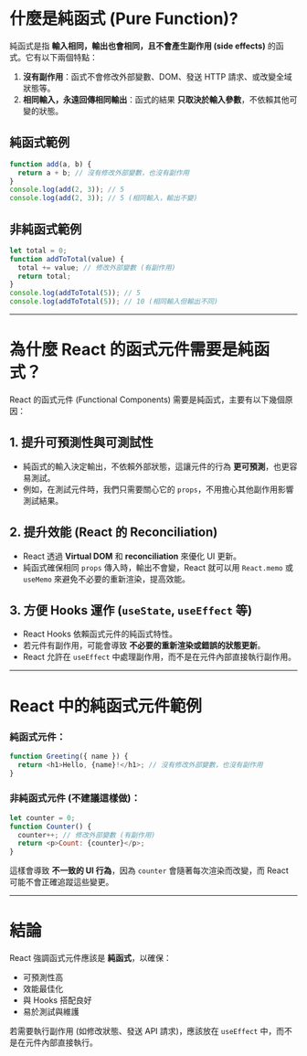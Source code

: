 # 什麼是純函式 (Pure Function)?

純函式是指 **輸入相同，輸出也會相同，且不會產生副作用 (side effects)** 的函式。它有以下兩個特點：  
1. **沒有副作用**：函式不會修改外部變數、DOM、發送 HTTP 請求、或改變全域狀態等。  
2. **相同輸入，永遠回傳相同輸出**：函式的結果 **只取決於輸入參數**，不依賴其他可變的狀態。  

## 純函式範例

```javascript
function add(a, b) {
  return a + b; // 沒有修改外部變數，也沒有副作用
}
console.log(add(2, 3)); // 5
console.log(add(2, 3)); // 5 (相同輸入，輸出不變)
```

## 非純函式範例

```javascript
let total = 0;
function addToTotal(value) {
  total += value; // 修改外部變數 (有副作用)
  return total;
}
console.log(addToTotal(5)); // 5
console.log(addToTotal(5)); // 10 (相同輸入但輸出不同)
```

---

# 為什麼 React 的函式元件需要是純函式？

React 的函式元件 (Functional Components) 需要是純函式，主要有以下幾個原因：

## 1. 提升可預測性與可測試性  
- 純函式的輸入決定輸出，不依賴外部狀態，這讓元件的行為 **更可預測**，也更容易測試。  
- 例如，在測試元件時，我們只需要關心它的 `props`，不用擔心其他副作用影響測試結果。

## 2. 提升效能 (React 的 Reconciliation)  
- React 透過 **Virtual DOM** 和 **reconciliation** 來優化 UI 更新。  
- 純函式確保相同 `props` 傳入時，輸出不會變，React 就可以用 `React.memo` 或 `useMemo` 來避免不必要的重新渲染，提高效能。

## 3. 方便 Hooks 運作 (`useState`, `useEffect` 等)  
- React Hooks 依賴函式元件的純函式特性。  
- 若元件有副作用，可能會導致 **不必要的重新渲染或錯誤的狀態更新**。  
- React 允許在 `useEffect` 中處理副作用，而不是在元件內部直接執行副作用。

---

# React 中的純函式元件範例

### **純函式元件：**

```javascript
function Greeting({ name }) {
  return <h1>Hello, {name}!</h1>; // 沒有修改外部變數，也沒有副作用
}
```

### **非純函式元件 (不建議這樣做)：**

```javascript
let counter = 0;
function Counter() {
  counter++; // 修改外部變數 (有副作用)
  return <p>Count: {counter}</p>;
}
```
這樣會導致 **不一致的 UI 行為**，因為 `counter` 會隨著每次渲染而改變，而 React 可能不會正確追蹤這些變更。

---

# 結論  
React 強調函式元件應該是 **純函式**，以確保：
- 可預測性高
- 效能最佳化
- 與 Hooks 搭配良好
- 易於測試與維護

若需要執行副作用 (如修改狀態、發送 API 請求)，應該放在 `useEffect` 中，而不是在元件內部直接執行。

